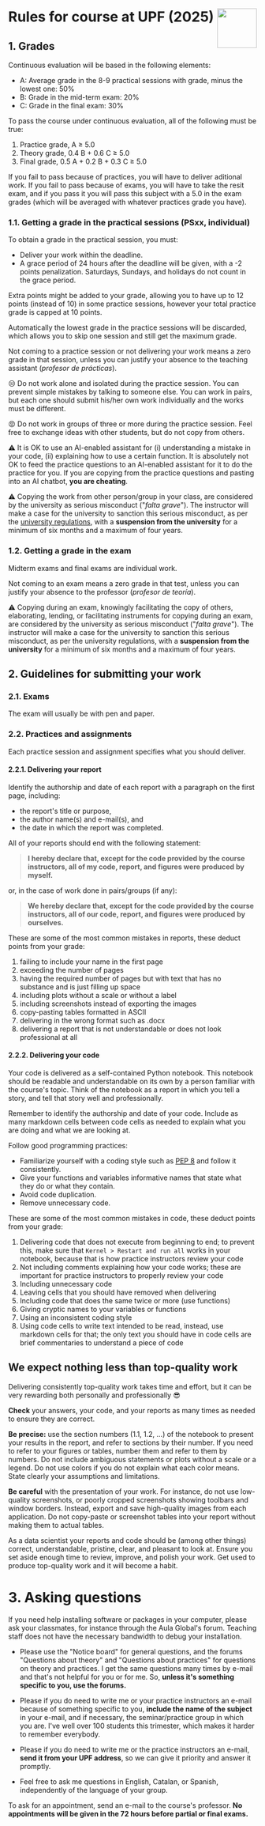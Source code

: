 # <img src="upf_logo.png" align="right" width="80"/>Rules for course at UPF (2025)

## 1. Grades

Continuous evaluation will be based in the following elements:

* A: Average grade in the 8-9 practical sessions with grade, minus the lowest one: 50%
* B: Grade in the mid-term exam: 20%
* C: Grade in the final exam: 30%

To pass the course under continuous evaluation, all of the following must be true:

1. Practice grade, A ≥ 5.0
1. Theory grade, 0.4 B + 0.6 C ≥ 5.0
1. Final grade, 0.5 A + 0.2 B + 0.3 C ≥ 5.0

If you fail to pass because of practices, you will have to deliver aditional work. If you fail to pass because of exams, you will have to take the resit exam, and if you pass it you will pass this subject with a 5.0 in the exam grades (which will be averaged with whatever practices grade you have).

### 1.1. Getting a grade in the practical sessions (PSxx, individual)

To obtain a grade in the practical session, you must:

* Deliver your work within the deadline.
* A grace period of 24 hours after the deadline will be given, with a -2 points penalization. Saturdays, Sundays, and holidays do not count in the grace period.

Extra points might be added to your grade, allowing you to have up to 12 points (instead of 10) in some practice sessions, however your total practice grade is capped at 10 points.

Automatically the lowest grade in the practice sessions will be discarded, which allows you to skip one session and still get the maximum grade.

Not coming to a practice session or not delivering your work means a zero grade in that session, unless you can justify your absence to the teaching assistant (*profesor de prácticas*).

:unamused: Do not work alone and isolated during the practice session. You can prevent simple mistakes by talking to someone else. You can work in pairs, but each one should submit his/her own work individually and the works must be different.

:rage: Do not work in groups of three or more during the practice session. Feel free to exchange ideas with other students, but do not copy from others.

:warning: It is OK to use an AI-enabled assistant for (i) understanding a mistake in your code, (ii) explaining how to use a certain function. It is absolutely not OK to feed the practice questions to an AI-enabled assistant for it to do the practice for you. If you are copying from the practice questions and pasting into an AI chatbot, **you are cheating**.

:warning: Copying the work from other person/group in your class, are considered by the university as serious misconduct ("*falta grave*"). The instructor will make a case for the university to sanction this serious misconduct, as per the [university regulations](https://seuelectronica.upf.edu/es/regim-disciplinari-dels-estudiants-de-la-universitat-pompeu-fabra), with a **suspension from the university** for a minimum of six months and a maximum of four years.

### 1.2. Getting a grade in the exam

Midterm exams and final exams are individual work.

Not coming to an exam means a zero grade in that test, unless you can justify your absence to the professor (*profesor de teoría*).

:warning: Copying during an exam, knowingly facilitating the copy of others, elaborating, lending, or facilitating instruments for copying during an exam, are considered by the university as serious misconduct ("*falta grave*"). The instructor will make a case for the university to sanction this serious misconduct, as per the university regulations, with a **suspension from the university** for a minimum of six months and a maximum of four years.

## 2. Guidelines for submitting your work

### 2.1. Exams

The exam will usually be with pen and paper.

### 2.2. Practices and assignments

Each practice session and assignment specifies what you should deliver.

#### 2.2.1. Delivering your report

Identify the authorship and date of each report with a paragraph on the first page, including:

* the report's title or purpose,
* the author name(s) and e-mail(s), and
* the date in which the report was completed.

All of your reports should end with the following statement:

> **I hereby declare that, except for the code provided by the course instructors, all of my code, report, and figures were produced by myself.**

or, in the case of work done in pairs/groups (if any):

> **We hereby declare that, except for the code provided by the course instructors, all of our code, report, and figures were produced by ourselves.**

These are some of the most common mistakes in reports, these deduct points from your grade:

1. failing to include your name in the first page
1. exceeding the number of pages
1. having the required number of pages but with text that has no substance and is just filling up space
1. including plots without a scale or without a label
1. including screenshots instead of exporting the images
1. copy-pasting tables formatted in ASCII
1. delivering in the wrong format such as .docx
1. delivering a report that is not understandable or does not look professional at all

#### 2.2.2. Delivering your code

Your code is delivered as a self-contained Python notebook. This notebook should be readable and understandable on its own by a person familiar with the course's topic. Think of the notebook as a report in which you tell a story, and tell that story well and professionally.

Remember to identify the authorship and date of your code. Include as many markdown cells between code cells as needed to explain what you are doing and what we are looking at.

Follow good programming practices:

* Familiarize yourself with a coding style such as [PEP 8](https://www.python.org/dev/peps/pep-0008/) and follow it consistently.
* Give your functions and variables informative names that state what they do or what they contain.
* Avoid code duplication.
* Remove unnecessary code.

These are some of the most common mistakes in code, these deduct points from your grade:

1. Delivering code that does not execute from beginning to end; to prevent this, make sure that ``Kernel > Restart and run all`` works in your notebook, because that is how practice instructors review your code
1. Not including comments explaining how your code works; these are important for practice instructors to properly review your code
1. Including unnecessary code
1. Leaving cells that you should have removed when delivering
1. Including code that does the same twice or more (use functions)
1. Giving cryptic names to your variables or functions
1. Using an inconsistent coding style
1. Using code cells to write text intended to be read, instead, use markdown cells for that; the only text you should have in code cells are brief commentaries to understand a piece of code

## We expect nothing less than top-quality work

Delivering consistently top-quality work takes time and effort, but it can be very rewarding both personally and professionally :sunglasses:

**Check** your answers, your code, and your reports as many times as needed to ensure they are correct.

**Be precise:** use the section numbers (1.1, 1.2, ...) of the notebook to present your results in the report, and refer to sections by their number. If you need to refer to your figures or tables, number them and refer to them by numbers. Do not include ambiguous statements or plots without a scale or a legend. Do not use colors if you do not explain what each color means. State clearly your assumptions and limitations.

**Be careful** with the presentation of your work. For instance, do not use low-quality screenshots, or poorly cropped screenshots showing toolbars and window borders. Instead, export and save high-quality images from each application. Do not copy-paste or screenshot tables into your report without making them to actual tables.

As a data scientist your reports and code should be (among other things) correct, understandable, pristine, clear, and pleasant to look at. Ensure you set aside enough time to review, improve, and polish your work. Get used to produce top-quality work and it will become a habit.

# 3. Asking questions

If you need help installing software or packages in your computer, please ask your classmates, for instance through the Aula Global's forum. Teaching staff does not have the necessary bandwidth to debug your installation.

* Please use the "Notice board" for general questions, and the forums "Questions about theory" and "Questions about practices" for questions on theory and practices. I get the same questions many times by e-mail and that's not helpful for you or for me. So, **unless it's something specific to you, use the forums.**

* Please if you do need to write me or your practice instructors an e-mail because of something specific to you, **include the name of the subject** in your e-mail, and if necessary, the seminar/practice group in which you are. I've well over 100 students this trimester, which makes it harder to remember everybody.

* Please if you do need to write me or the practice instructors an e-mail, **send it from your UPF address**, so we can give it priority and answer it promptly.

* Feel free to ask me questions in English, Catalan, or Spanish, independently of the language of your group.

To ask for an appointment, send an e-mail to the course's professor. **No appointments will be given in the 72 hours before partial or final exams.**
